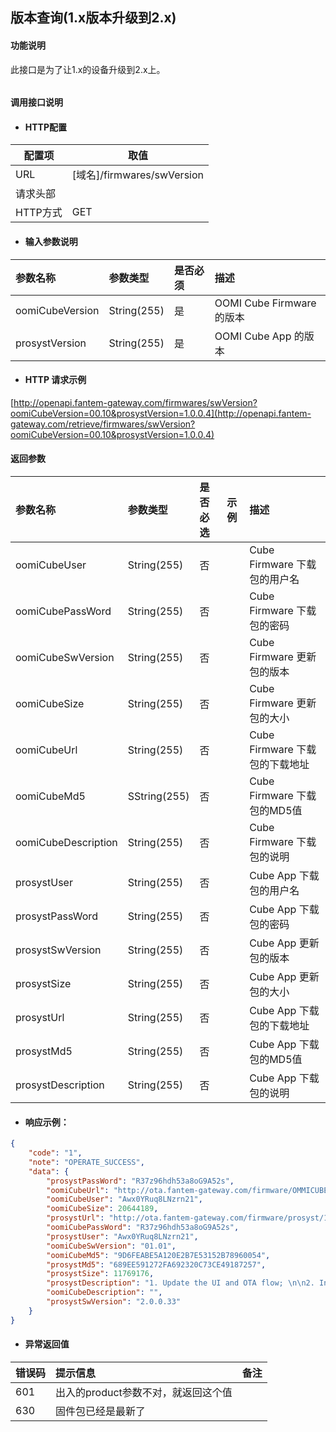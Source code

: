 ## 版本查询\(1.x版本升级到2.x\)

#### 功能说明

此接口是为了让1.x的设备升级到2.x上。

###### 

#### 调用接口说明

* #### HTTP配置

| 配置项 | 取值 |
| --- | --- |
| URL | \[域名\]/firmwares/swVersion |
| 请求头部 |  |
| HTTP方式 | GET |

* #### 输入参数说明

| 参数名称 | 参数类型 | 是否必须 | 描述 |
| :--- | :--- | :--- | :--- |
| oomiCubeVersion | String\(255\) | 是 | OOMI Cube Firmware 的版本 |
| prosystVersion | String\(255\) | 是 | OOMI Cube App 的版本 |

* #### HTTP 请求示例

[http://openapi.fantem-gateway.com/firmwares/swVersion?oomiCubeVersion=00.10&prosystVersion=1.0.0.4](http://openapi.fantem-gateway.com/retrieve/firmwares/swVersion?oomiCubeVersion=00.10&prosystVersion=1.0.0.4)

#### 返回参数

| 参数名称 | 参数类型 | 是否必选 | 示例 | 描述 |
| :--- | :--- | :--- | :--- | :--- |
| oomiCubeUser | String\(255\) | 否 |  | Cube Firmware 下载包的用户名 |
| oomiCubePassWord | String\(255\) | 否 |  | Cube Firmware 下载包的密码 |
| oomiCubeSwVersion | String\(255\) | 否 |  | Cube Firmware 更新包的版本 |
| oomiCubeSize | String\(255\) | 否 |  | Cube Firmware 更新包的大小 |
| oomiCubeUrl | String\(255\) | 否 |  | Cube Firmware 下载包的下载地址 |
| oomiCubeMd5 | SString\(255\) | 否 |  | Cube Firmware 下载包的MD5值 |
| oomiCubeDescription | String\(255\) | 否 |  | Cube Firmware 下载包的说明 |
| prosystUser | String\(255\) | 否 |  | Cube App 下载包的用户名 |
| prosystPassWord | String\(255\) | 否 |  | Cube App 下载包的密码 |
| prosystSwVersion | String\(255\) | 否 |  | Cube App 更新包的版本 |
| prosystSize | String\(255\) | 否 |  | Cube App 更新包的大小 |
| prosystUrl | String\(255\) | 否 |  | Cube App 下载包的下载地址 |
| prosystMd5 | String\(255\) | 否 |  | Cube App 下载包的MD5值 |
| prosystDescription | String\(255\) | 否 |  | Cube App 下载包的说明 |

* #### 响应示例：

```json
{
    "code": "1",
    "note": "OPERATE_SUCCESS",
    "data": {
        "prosystPassWord": "R37z96hdh53a8oG9A52s",
        "oomiCubeUrl": "http://ota.fantem-gateway.com/firmware/OMMICUBE/1/0/1-0/OMMICUBE-00.10-01.01.zip",
        "oomiCubeUser": "Awx0YRuq8LNzrn21",
        "oomiCubeSize": 20644189,
        "prosystUrl": "http://ota.fantem-gateway.com/firmware/prosyst/1/2/1-0-0-0/prosyst-0.0.0.0-2.0.0.33.apk",
        "oomiCubePassWord": "R37z96hdh53a8oG9A52s",
        "prosystUser": "Awx0YRuq8LNzrn21",
        "oomiCubeSwVersion": "01.01",
        "oomiCubeMd5": "9D6FEABE5A120E2B7E53152B78960054",
        "prosystMd5": "689EE591272FA692320C73CE49187257",
        "prosystSize": 11769176,
        "prosystDescription": "1. Update the UI and OTA flow; \n\n2. Integrate more Devices.\n\n3. Bugs fixing.",
        "oomiCubeDescription": "",
        "prosystSwVersion": "2.0.0.33"
    }
}
```

* #### 异常返回值

| 错误码 | 提示信息 | 备注 |
| :--- | :--- | :--- |
| 601 | 出入的product参数不对，就返回这个值 |  |
| 630 | 固件包已经是最新了 |  |



